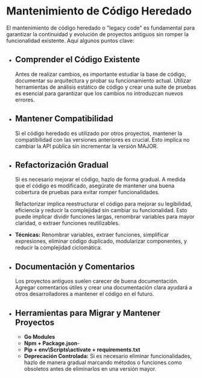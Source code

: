# Mantenimiento de Código Heredado

El mantenimiento de código heredado o "legacy code" es fundamental para garantizar la continuidad y evolución de proyectos antiguos sin romper la funcionalidad existente. Aquí algunos puntos clave:

- ## Comprender el Código Existente

  Antes de realizar cambios, es importante estudiar la base de código, documentar su arquitectura y probar su funcionamiento actual. Utilizar herramientas de análisis estático de código y crear una suite de pruebas es esencial para garantizar que los cambios no introduzcan nuevos errores.

- ## Mantener Compatibilidad

  Si el código heredado es utilizado por otros proyectos, mantener la compatibilidad con las versiones anteriores es crucial. Esto implica no cambiar la API pública sin incrementar la versión MAJOR.

- ## Refactorización Gradual

  Si es necesario mejorar el código, hazlo de forma gradual. A medida que el código es modificado, asegúrate de mantener una buena cobertura de pruebas para evitar romper funcionalidades.

  Refactorizar implica reestructurar el código para mejorar su legibilidad, eficiencia y reducir la complejidad sin cambiar su funcionalidad. Esto puede implicar dividir funciones largas, renombrar variables para mayor claridad, o extraer funciones reutilizables.

- **Técnicas:** Renombrar variables, extraer funciones, simplificar expresiones, eliminar código duplicado, modularizar componentes, y reducir la complejidad ciclomática.

- ## Documentación y Comentarios

  Los proyectos antiguos suelen carecer de buena documentación. Agregar comentarios útiles y crear una documentación clara ayudará a otros desarrolladores a mantener el código en el futuro.

- ## Herramientas para Migrar y Mantener Proyectos

  - **Go Modules**
  - **Npm + Package.json**-
  - **Pip + env\Scripts\activate + requirements.txt**
  - **Deprecación Controlada:** Si es necesario eliminar funcionalidades, hazlo de manera gradual marcando métodos o funciones como obsoletos antes de eliminarlos en una versión mayor.
